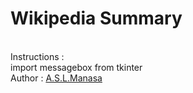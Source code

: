<h1>Wikipedia Summary</h1><br>
Instructions :<br>
import messagebox from tkinter<br>
Author : <a href =https://github.com/ASLManasa>A.S.L.Manasa </a>
